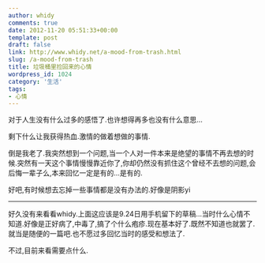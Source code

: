 ```yaml
---
author: whidy
comments: true
date: 2012-11-20 05:51:33+00:00
template: post
draft: false
link: http://www.whidy.net/a-mood-from-trash.html
slug: /a-mood-from-trash
title: 垃圾桶里捡回来的心情
wordpress_id: 1024
category: '生活'
tags:
- 心情
---
```


对于人生没有什么过多的感悟了.也许想得再多也没有什么意思...

剩下什么让我获得热血.激情的做着想做的事情.

倒是我老了.我突然想到一个问题,当一个人对一件本来是绝望的事情不再去想的时候.突然有一天这个事情慢慢靠近你了,你却仍然没有抓住这个曾经不去想的问题,会后悔一辈子么,本来回忆一定是有的...是有的.

好吧,有时候想去忘掉一些事情都是没有办法的.好像是阴影yi



* * *



好久没有来看看whidy.上面这应该是9.24日用手机留下的草稿...当时什么心情不知道.好像是正好病了,中毒了,搞了个什么疱疹.现在基本好了.既然不知道也就罢了.就当是随便的一篇吧.也不愿过多回忆当时的感受和想法了.

不过,目前来看需要点什么.
